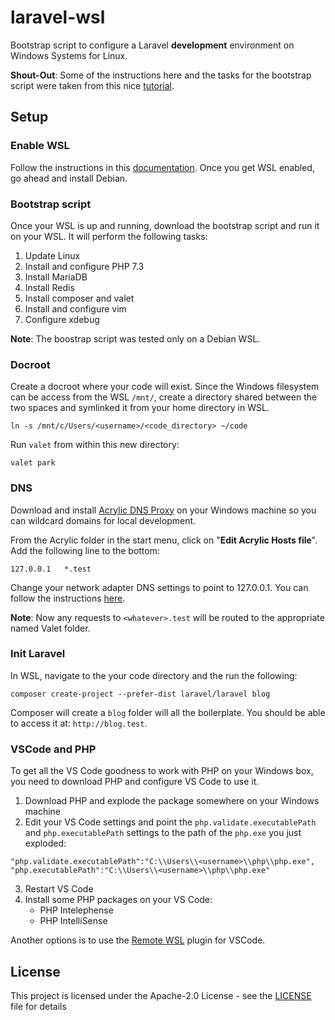# laravel-wsl

Bootstrap script to configure a Laravel **development** environment on Windows Systems for Linux.

**Shout-Out**: Some of the instructions here and the tasks for the bootstrap script were taken from this nice [tutorial](https://dev-squared.com/2018/05/15/getting-started-with-laravel-development-on-windows-subsystem-for-linux-with-vs-code-a-complete-guide/).

## Setup

### Enable WSL

Follow the instructions in this [documentation](https://docs.microsoft.com/en-us/windows/wsl/install-win10). Once you get WSL enabled, go ahead and install Debian.

### Bootstrap script

Once your WSL is up and running, download the bootstrap script and run it on your WSL. It will perform the following tasks:

1. Update Linux
2. Install and configure PHP 7.3
3. Install MariaDB
4. Install Redis
5. Install composer and valet
6. Install and configure vim
7. Configure xdebug

**Note**: The boostrap script was tested only on a Debian WSL.

### Docroot

Create a docroot where your code will exist. Since the Windows filesystem can be access from the WSL `/mnt/`, create a directory shared between the two spaces and symlinked it from your home directory in WSL.

```
ln -s /mnt/c/Users/<username>/<code_directory> ~/code
```

Run `valet` from within this new directory:

```
valet park
```

### DNS

Download and install [Acrylic DNS Proxy](http://mayakron.altervista.org/wikibase/show.php?id=AcrylicHome) on your Windows machine so you can wildcard domains for local development.

From the Acrylic folder in the start menu, click on "**Edit Acrylic Hosts file**". Add the following line to the bottom:

```
127.0.0.1   *.test
```

Change your network adapter DNS settings to point to 127.0.0.1. You can follow the instructions [here](https://www.windowscentral.com/how-change-your-pcs-dns-settings-windows-10).

**Note**: Now any requests to `<whatever>.test` will be routed to the appropriate named Valet folder.

### Init Laravel

In WSL, navigate to the your code directory and the run the following:

```
composer create-project --prefer-dist laravel/laravel blog
```

Composer will create a `blog` folder will all the boilerplate. You should be able to access it at: ``http://blog.test``.

### VSCode and PHP

To get all the VS Code goodness to work with PHP on your Windows box, you need to download PHP and configure VS Code to use it.

1. Download PHP and explode the package somewhere on your Windows machine
2. Edit your VS Code settings and point the `php.validate.executablePath` and `php.executablePath` settings to the path of the `php.exe` you just exploded:
```
"php.validate.executablePath":"C:\\Users\\<username>\\php\\php.exe",
"php.executablePath":"C:\\Users\\<username>\\php\\php.exe"
```
3. Restart VS Code
4. Install some PHP packages on your VS Code:
   * PHP Intelephense
   * PHP IntelliSense

Another options is to use the [Remote WSL](https://code.visualstudio.com/remote-tutorials/wsl/run-in-wsl) plugin for VSCode.

## License

This project is licensed under the Apache-2.0 License - see the [LICENSE](LICENSE) file for details

